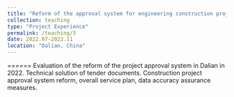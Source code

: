 ```yaml
---
title: "Reform of the approval system for engineering construction projects in Dalian"
collection: teaching
type: "Project Experience"
permalink: /teaching/3
date: 2022.07-2022.11
location: "Dalian, China"
---
```

======
Evaluation of the reform of the project approval system in Dalian in 2022. Technical solution of tender documents. Construction 
project approval system reform, overall service plan, data accuracy assurance measures.
